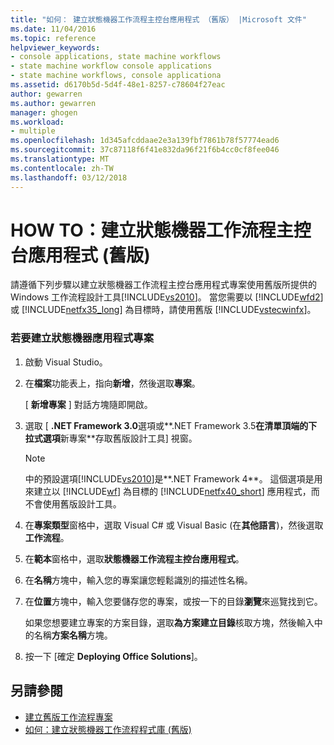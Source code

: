 ```yaml
---
title: "如何： 建立狀態機器工作流程主控台應用程式 （舊版） |Microsoft 文件"
ms.date: 11/04/2016
ms.topic: reference
helpviewer_keywords:
- console applications, state machine workflows
- state machine workflow console applications
- state machine workflows, console applicationa
ms.assetid: d6170b5d-5d4f-48e1-8257-c78604f27eac
author: gewarren
ms.author: gewarren
manager: ghogen
ms.workload:
- multiple
ms.openlocfilehash: 1d345afcddaae2e3a139fbf7861b78f57774ead6
ms.sourcegitcommit: 37c87118f6f41e832da96f21f6b4cc0cf8fee046
ms.translationtype: MT
ms.contentlocale: zh-TW
ms.lasthandoff: 03/12/2018
---
```

# <a name="how-to-create-state-machine-workflow-console-applications-legacy"></a>HOW TO：建立狀態機器工作流程主控台應用程式 (舊版)
請遵循下列步驟以建立狀態機器工作流程主控台應用程式專案使用舊版所提供的 Windows 工作流程設計工具[!INCLUDE[vs2010](../misc/includes/vs2010_md.md)]。 當您需要以 [!INCLUDE[wfd2](../workflow-designer/includes/wfd2_md.md)] 或 [!INCLUDE[netfx35_long](../workflow-designer/includes/netfx35_long_md.md)] 為目標時，請使用舊版 [!INCLUDE[vstecwinfx](../workflow-designer/includes/vstecwinfx_md.md)]。

### <a name="to-create-a-state-machine-application-project"></a>若要建立狀態機器應用程式專案

1.  啟動 Visual Studio。

2.  在**檔案**功能表上，指向**新增**，然後選取**專案**。

     [ **新增專案** ] 對話方塊隨即開啟。

3.  選取 [ **.NET Framework 3.0**選項或**.NET Framework 3.5**在清單頂端的下拉式選項**新專案**存取舊版設計工具] 視窗。

    > [!NOTE]
    > 中的預設選項[!INCLUDE[vs2010](../misc/includes/vs2010_md.md)]是**.NET Framework 4**。 這個選項是用來建立以 [!INCLUDE[wf](../workflow-designer/includes/wf_md.md)] 為目標的 [!INCLUDE[netfx40_short](../workflow-designer/includes/netfx40_short_md.md)] 應用程式，而不會使用舊版設計工具。

4.  在**專案類型**窗格中，選取 Visual C# 或 Visual Basic (在**其他語言**)，然後選取 **工作流程**。

5.  在**範本**窗格中，選取**狀態機器工作流程主控台應用程式**。

6.  在**名稱**方塊中，輸入您的專案讓您輕鬆識別的描述性名稱。

7.  在**位置**方塊中，輸入您要儲存您的專案，或按一下的目錄**瀏覽**來巡覽找到它。

     如果您想要建立專案的方案目錄，選取**為方案建立目錄**核取方塊，然後輸入中的名稱**方案名稱**方塊。

8.  按一下 [確定 **Deploying Office Solutions**]。

## <a name="see-also"></a>另請參閱

- [建立舊版工作流程專案](../workflow-designer/creating-legacy-workflow-projects.md)
- [如何：建立狀態機器工作流程程式庫 (舊版)](../workflow-designer/how-to-create-a-state-machine-workflow-library-legacy.md)